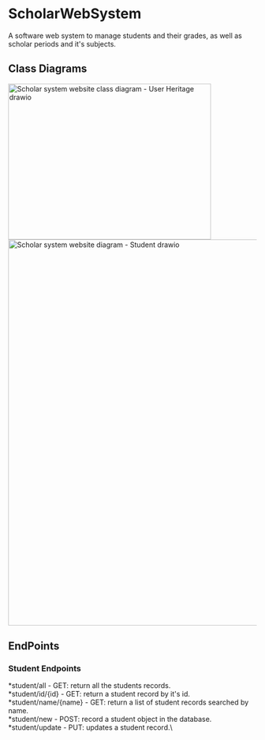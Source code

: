 # ScholarWebSystem
A software web system to manage students and their grades, as well as scholar periods and it's subjects.

## Class Diagrams

  <img width="411" height="316" alt="Scholar system website class diagram - User Heritage drawio" src="https://github.com/user-attachments/assets/c88dcae3-b594-4220-ada0-ec777c06e69c" /><br/>
  <img width="1031" height="783" alt="Scholar system website diagram - Student drawio" src="https://github.com/user-attachments/assets/a8a35592-abe1-45d9-bf1e-c2368365e34e" /><br/>
## EndPoints<br/>
### Student Endpoints<br/>
*student/all - GET: return all the students records.\
*student/id/{id} - GET: return a student record by it's id.\
*student/name/{name} - GET: return a list of student records searched by name.\
*student/new - POST: record a student object in the database.\
*student/update - PUT: updates a student record.\
